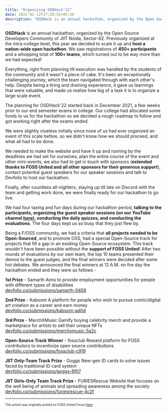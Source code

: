 ```yaml
---
title: "Organizing OSDHack'22"
date: 2022-02-12T17:20:52+05:30
description: "OSDHack is an annual hackathon, organized by the Open Source Developers Community of JIIT Noida, Sector-62."
---
```

**OSDHack** is an annual hackathon, organized by the Open Source Developers Community of JIIT Noida, Sector-62. Previously organized at the intra-college level, this year we decided to scale it up and **host a nation-wide open hackathon**. We saw registrations of **450+ participants** and a whopping total of **100+ teams**, which turned out to be way more than we had expected!

Everything, right from planning till execution was handled by the students of the community and it wasn't a piece of cake. It's been an exceptionally challenging journey, which the team navigated through with each other's help. Despite being a tiring and draining experience, it gave us learnings that were valuable, and made us realize how big of a task it is to organize a large scale event.

The planning for OSDHack'22 started back in December 2021, a few weeks prior to our end semester exams in college. Our college had allocated some funds to us for the hackathon so we decided a rough roadmap to follow and got working right after the exams ended.

We were slightly clueless initially since none of us had ever organized an event of this scale before, so we didn't know how we should proceed, and what all had to be done.

We needed to make the website and have it up and running by the deadlines we had set for ourselves, plan the entire course of the event and other mini-events, we also had to get in touch with sponsors (**extended thanks to FOSS United and all other sponsors for their generous support**), contact potential guest speakers for our speaker sessions and talk to Devfolio to host our hackathon.

Finally, after countless all-nighters, staying up till late on Discord with the team and getting work done, we were finally ready for our hackathon to go live. 

We had four taxing and fun days during our hackathon period, **talking to the participants, organizing the guest speaker sessions (on our YouTube channel [here](https://www.youtube.com/channel/UCjm--3i_QmD0T4vXtCXxErg)), conducting the daily quizzes, and conducting the evaluations**. The four days kept us so busy that they just flew by. 

Being a F/OSS community, we had a criteria that **all projects needed to be Open-Sourced**, and to promote OSS, had a special Open-Source track for projects that fill a gap in an existing Open-Source ecosystem. This track wouldn't have been possible without the **support of FOSS United**! After two rounds of evaluations by our own team, the top 10 teams presented their demos to the guest judges, and the final winners were decided after some hot debates. We announced the final winners at 12 A.M. on the day the hackathon ended and they were as follows -

**1st Prize** - Samarth
Aims to provide employment opportunities for people with different types of disabilities  
[devfolio.co/submissions/samarth-0458](https://devfolio.co/submissions/samarth-0458)

**2nd Prize** - Kaboom
A platform for people who wish to pursue comic/digital art creation as a career and earn money  
[devfolio.co/submissions/kaboom-ad0d](https://devfolio.co/submissions/kaboom-ad0d)

**3rd Prize** - MerchXMusic
Gamify buying celebrity merch and provide a marketplace for artists to sell their unique NFTs  
[devfolio.co/submissions/merchxmusic-5a2c](https://devfolio.co/submissions/merchxmusic-5a2c)

**Open-Source Track Winner** - fossclub
Reward platform for FOSS contributors to incentivize open source contributions  
[devfolio.co/submissions/fossclub-c919](https://devfolio.co/submissions/fossclub-c919)

**JIIT Only-Team Track Prize** - Goggs
New-gen ID cards to solve issues faced by traditional ID card system  
[devfolio.co/submissions/goggs-6f07](https://devfolio.co/submissions/goggs-6f07)

**JIIT Girls-Only Team Track Prize** - FURIESRescue
Website that focuses on the well being of animals and spreading awareness among the society  
[devfolio.co/submissions/furiesrescue-4c2f](https://devfolio.co/submissions/furiesrescue-4c2f)

---

<sup><sub>This article was originally posted on FOSS United Forum [here](https://forum.fossunited.org/t/osdhack22-organizers-experience-and-outcome/1018)</sub></sup>


